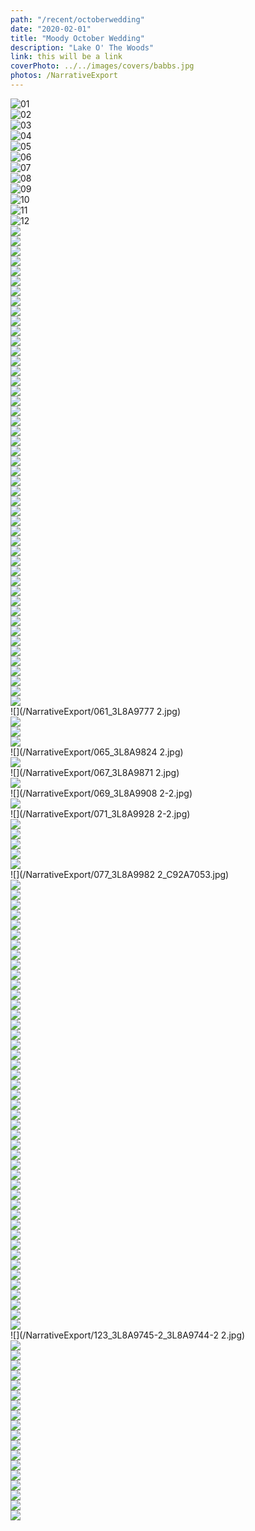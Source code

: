 ```yaml
---
path: "/recent/octoberwedding"
date: "2020-02-01"
title: "Moody October Wedding"
description: "Lake O' The Woods"
link: this will be a link
coverPhoto: ../../images/covers/babbs.jpg
photos: /NarrativeExport
---
```


![01](/NarrativeExport/001_C92A5707.jpg)  
![02](/NarrativeExport/002_C92A5733.jpg)  
![03](/NarrativeExport/003_3L8A9145.jpg)  
![04](/NarrativeExport/004_3L8A9160_3L8A9165.jpg)  
![05](/NarrativeExport/005_C92A5858.jpg)  
![06](/NarrativeExport/006_C92A5909_C92A5885.jpg)  
![07](/NarrativeExport/007_C92A5899.jpg)  
![08](/NarrativeExport/008_C92A5860.jpg)  
![09](/NarrativeExport/009_C92A5973.jpg)  
![10](/NarrativeExport/010_C92A5985_C92A5987.jpg)  
![11](/NarrativeExport/011_C92A6014.jpg)  
![12](/NarrativeExport/012_C92A6027_C92A6012.jpg)  
![](/NarrativeExport/013_C92A6243.jpg)  
![](/NarrativeExport/014_C92A6038_C92A6039.jpg)  
![](/NarrativeExport/015_C92A6179.jpg)  
![](/NarrativeExport/016_C92A6222-2_C92A6210-2.jpg)  
![](/NarrativeExport/017_C92A5780.jpg)  
![](/NarrativeExport/018_C92A5824_C92A5808.jpg)  
![](/NarrativeExport/019_C92A5826.jpg)  
![](/NarrativeExport/020_C92A6307.jpg)  
![](/NarrativeExport/021_C92A6331_C92A6325.jpg)  
![](/NarrativeExport/022_C92A6339.jpg)  
![](/NarrativeExport/023_C92A7768.jpg)  
![](/NarrativeExport/024_C92A7731_C92A7725.jpg)  
![](/NarrativeExport/025_C92A7741.jpg)  
![](/NarrativeExport/026_C92A7748.jpg)  
![](/NarrativeExport/027_3L8A9209.jpg)  
![](/NarrativeExport/028_3L8A9178_3L8A9181.jpg)  
![](/NarrativeExport/029_3L8A9231.jpg)  
![](/NarrativeExport/030_3L8A9301_3L8A9248.jpg)  
![](/NarrativeExport/031_3L8A9303.jpg)  
![](/NarrativeExport/032_3L8A9335_3L8A9337.jpg)  
![](/NarrativeExport/033_3L8A9351.jpg)  
![](/NarrativeExport/034_3L8A9395.jpg)  
![](/NarrativeExport/035_3L8A9404_3L8A9408.jpg)  
![](/NarrativeExport/036_3L8A0206.jpg)  
![](/NarrativeExport/037_3L8A0047_3L8A0039.jpg)  
![](/NarrativeExport/038_3L8A0053.jpg)  
![](/NarrativeExport/039_3L8A0069.jpg)  
![](/NarrativeExport/040_3L8A0100_3L8A0103.jpg)  
![](/NarrativeExport/041_3L8A0105.jpg)  
![](/NarrativeExport/042_3L8A0273_3L8A0245.jpg)  
![](/NarrativeExport/043_3L8A9445.jpg)  
![](/NarrativeExport/044_3L8A9489_3L8A9490.jpg)  
![](/NarrativeExport/045_3L8A9460.jpg)  
![](/NarrativeExport/046_3L8A9463.jpg)  
![](/NarrativeExport/047_3L8A9482_3L8A9501.jpg)  
![](/NarrativeExport/048_C92A6429.jpg)  
![](/NarrativeExport/049_C92A6415_C92A6435.jpg)  
![](/NarrativeExport/050_C92A6458.jpg)  
![](/NarrativeExport/051_C92A6497_C92A6486.jpg)  
![](/NarrativeExport/052_C92A6463.jpg)  
![](/NarrativeExport/053_C92A6465.jpg)  
![](/NarrativeExport/054_C92A6475_C92A6473.jpg)  
![](/NarrativeExport/055_C92A6484.jpg)  
![](/NarrativeExport/056_C92A6657.jpg)  
![](/NarrativeExport/057_C92A6659_C92A6677.jpg)  
![](/NarrativeExport/058_C92A6673.jpg)  
![](/NarrativeExport/059_C92A6688.jpg)  
![](/NarrativeExport/060_3L8A9744-2_C92A6724.jpg)  
![](/NarrativeExport/061_3L8A9777 2.jpg)  
![](/NarrativeExport/062_C92A6779.jpg)  
![](/NarrativeExport/063_C92A6761_C92A6769.jpg)  
![](/NarrativeExport/064_C92A6759.jpg)  
![](/NarrativeExport/065_3L8A9824 2.jpg)  
![](/NarrativeExport/066_3L8A9843.jpg)  
![](/NarrativeExport/067_3L8A9871 2.jpg)  
![](/NarrativeExport/068_C92A6829.jpg)  
![](/NarrativeExport/069_3L8A9908 2-2.jpg)  
![](/NarrativeExport/070_C92A6943_C92A6937.jpg)  
![](/NarrativeExport/071_3L8A9928 2-2.jpg)  
![](/NarrativeExport/072_C92A6954_C92A6950.jpg)  
![](/NarrativeExport/073_C92A6957.jpg)  
![](/NarrativeExport/074_C92A6982.jpg)  
![](/NarrativeExport/075_C92A7066_C92A6989.jpg)  
![](/NarrativeExport/076_C92A6974.jpg)  
![](/NarrativeExport/077_3L8A9982 2_C92A7053.jpg)  
![](/NarrativeExport/078_C92A7099.jpg)  
![](/NarrativeExport/079_C92A7112_C92A7122.jpg)  
![](/NarrativeExport/080_C92A7145.jpg)  
![](/NarrativeExport/081_C92A7151_C92A7153.jpg)  
![](/NarrativeExport/082_3L8A0017.jpg)  
![](/NarrativeExport/083_C92A7828.jpg)  
![](/NarrativeExport/084_C92A7864.jpg)  
![](/NarrativeExport/085_C92A7925_C92A7921.jpg)  
![](/NarrativeExport/086_C92A7933.jpg)  
![](/NarrativeExport/087_C92A7939.jpg)  
![](/NarrativeExport/088_C92A7962.jpg)  
![](/NarrativeExport/089_C92A8233.jpg)  
![](/NarrativeExport/090_C92A8237_C92A8241.jpg)  
![](/NarrativeExport/091_C92A7391.jpg)  
![](/NarrativeExport/092_C92A7417_C92A7375.jpg)  
![](/NarrativeExport/093_C92A7379.jpg)  
![](/NarrativeExport/094_C92A8693-2.jpg)  
![](/NarrativeExport/095_C92A8810_C92A8819.jpg)  
![](/NarrativeExport/096_C92A8741-2.jpg)  
![](/NarrativeExport/097_C92A8558.jpg)  
![](/NarrativeExport/098_C92A8611_C92A8613.jpg)  
![](/NarrativeExport/099_C92A8624.jpg)  
![](/NarrativeExport/100_C92A9119.jpg)  
![](/NarrativeExport/101_C92A9080_C92A9093.jpg)  
![](/NarrativeExport/102_C92A9220.jpg)  
![](/NarrativeExport/103_C92A9232_C92A9243.jpg)  
![](/NarrativeExport/104_C92A9299-2.jpg)  
![](/NarrativeExport/105_C92A9420_C92A9399.jpg)  
![](/NarrativeExport/106_3L8A0588.jpg)  
![](/NarrativeExport/107_C92A9459.jpg)  
![](/NarrativeExport/108_C92A9469_C92A9473.jpg)  
![](/NarrativeExport/109_C92A9476.jpg)  
![](/NarrativeExport/110_C92A9477_C92A9479.jpg)  
![](/NarrativeExport/111_3L8A0639.jpg)  
![](/NarrativeExport/112_3L8A0658_C92A9498.jpg)  
![](/NarrativeExport/113_3L8A0675.jpg)  
![](/NarrativeExport/114_3L8A0690.jpg)  
![](/NarrativeExport/115_3L8A0719_3L8A0699.jpg)  
![](/NarrativeExport/116_3L8A0721.jpg)  
![](/NarrativeExport/117_C92A9589.jpg)  
![](/NarrativeExport/118_3L8A9626.jpg)  
![](/NarrativeExport/119_3L8A9632_3L8A9634.jpg)  
![](/NarrativeExport/120_3L8A9645.jpg)  
![](/NarrativeExport/121_3L8A9656.jpg)  
![](/NarrativeExport/122_C92A9628.jpg)  
![](/NarrativeExport/123_3L8A9745-2_3L8A9744-2 2.jpg)  
![](/NarrativeExport/124_3L8A9672.jpg)  
![](/NarrativeExport/125_3L8A9712.jpg)  
![](/NarrativeExport/126_3L8A9718_3L8A9721.jpg)  
![](/NarrativeExport/127_3L8A9824.jpg)  
![](/NarrativeExport/128_3L8A9836.jpg)  
![](/NarrativeExport/129_3L8A9839_3L8A9842.jpg)  
![](/NarrativeExport/130_3L8A9848-2.jpg)  
![](/NarrativeExport/131_3L8A9788-2_3L8A9784.jpg)  
![](/NarrativeExport/132_3L8A9906.jpg)  
![](/NarrativeExport/133_3L8A9912_3L8A9915.jpg)  
![](/NarrativeExport/134_3L8A9919.jpg)  
![](/NarrativeExport/135_3L8A9921.jpg)  
![](/NarrativeExport/136_3L8A9944_3L8A9941.jpg)  
![](/NarrativeExport/137_C92A9789.jpg)  
![](/NarrativeExport/138_3L8A9794.jpg)  
![](/NarrativeExport/139_C92A9716.jpg)  
![](/NarrativeExport/140_3L8A9981_3L8A9958.jpg)  
![](/NarrativeExport/141_C92A9797.jpg)  